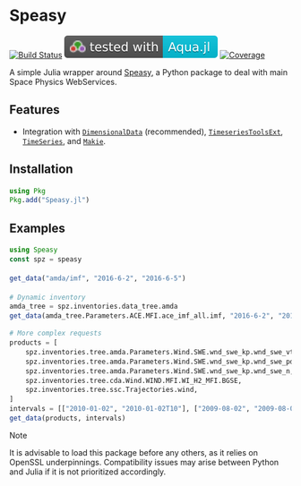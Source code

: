 # Speasy

[![Build Status](https://github.com/Beforerr/Speasy.jl/actions/workflows/CI.yml/badge.svg?branch=main)](https://github.com/Beforerr/Speasy.jl/actions/workflows/CI.yml?query=branch%3Amain)
[![Aqua QA](https://raw.githubusercontent.com/JuliaTesting/Aqua.jl/master/badge.svg)](https://github.com/JuliaTesting/Aqua.jl)
[![Coverage](https://codecov.io/gh/Beforerr/Speasy.jl/branch/main/graph/badge.svg)](https://codecov.io/gh/Beforerr/Speasy.jl)

A simple Julia wrapper around [Speasy](https://github.com/SciQLop/speasy), a Python package to deal with main Space Physics WebServices.

## Features

- Integration with [`DimensionalData`](https://github.com/rafaqz/DimensionalData.jl) (recommended), [`TimeseriesToolsExt`](https://github.com/brendanjohnharris/TimeseriesTools.jl), [`TimeSeries`](https://github.com/JuliaStats/TimeSeries.jl), and [`Makie`](https://github.com/MakieOrg/Makie.jl).

## Installation

```julia
using Pkg
Pkg.add("Speasy.jl")
```

## Examples

```julia
using Speasy
const spz = speasy

get_data("amda/imf", "2016-6-2", "2016-6-5")

# Dynamic inventory
amda_tree = spz.inventories.data_tree.amda
get_data(amda_tree.Parameters.ACE.MFI.ace_imf_all.imf, "2016-6-2", "2016-6-5") 
```

```julia
# More complex requests
products = [
    spz.inventories.tree.amda.Parameters.Wind.SWE.wnd_swe_kp.wnd_swe_vth,
    spz.inventories.tree.amda.Parameters.Wind.SWE.wnd_swe_kp.wnd_swe_pdyn,
    spz.inventories.tree.amda.Parameters.Wind.SWE.wnd_swe_kp.wnd_swe_n,
    spz.inventories.tree.cda.Wind.WIND.MFI.WI_H2_MFI.BGSE,
    spz.inventories.tree.ssc.Trajectories.wind,
]
intervals = [["2010-01-02", "2010-01-02T10"], ["2009-08-02", "2009-08-02T10"]]
get_data(products, intervals)
```


> [!NOTE]
> It is advisable to load this package before any others, as it relies on OpenSSL underpinnings. Compatibility issues may arise between Python and Julia if it is not prioritized accordingly.